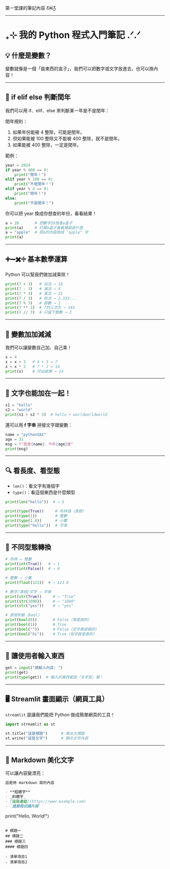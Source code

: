 第一堂課的筆記內容 Ƹ̵Ӝ̵Ʒ

---

# ₊⊹ 我的 Python 程式入門筆記 .ᐟ.ᐟ

## 💡 什麼是變數？

變數就像是一個「裝東西的盒子」，我們可以把數字或文字放進去，也可以換內容！

---

## 🌟 if elif else 判斷閏年

我們可以用 if、elif、else 來判斷某一年是不是閏年：

閏年規則：

1. 如果年份能被 4 整除，可能是閏年。
2. 但如果能被 100 整除又不能被 400 整除，就不是閏年。
3. 如果能被 400 整除，一定是閏年。

範例：

```python
year = 2024
if year % 400 == 0:
    print("閏年！")
elif year % 100 == 0:
    print("不是閏年！")
elif year % 4 == 0:
    print("閏年！")
else:
    print("不是閏年！")
```

你可以把 year 換成你想查的年份，看看結果！

```python
a = 20       # 把數字20放進a盒子
print(a)     # 打開a盒子看看裡面是什麼
a = "apple"  # 把a的內容換成 "apple" 字
print(a)
```

---

## ➕➖✖️➗ 基本數學運算

Python 可以幫我們做加減乘除！

```python
print(7 + 3)   # 加法 → 10
print(7 - 3)   # 減法 → 4
print(7 * 3)   # 乘法 → 21
print(7 / 3)   # 除法 → 2.333...
print(7 % 3)   # 餘數 → 1
print(7 ** 3)  # 7的三次方 → 343
print(7 // 3)  # 只留下整數 → 2
```

---

## 🧮 變數加加減減

我們可以讓變數自己加、自己乘！

```python
x = 4
x = x + 3   # 4 + 3 = 7
x = x * 2   # 7 * 2 = 14
print(x)    # 印出結果 → 14
```

---

## 🧵 文字也能加在一起！

```python
s1 = "hello"
s2 = "world"
print(s1 + s2 * 3)  # hello + worldworldworld
```

還可以用 **f 字串** 拼接文字跟變數：

```python
name = "pythonXAI"
age = 31
msg = f"我是{name}，今年{age}歲"
print(msg)
```

---

## 🔍 看長度、看型態

- `len()`：看文字有幾個字
- `type()`：看這個東西是什麼類型

```python
print(len("hello"))  # → 5

print(type(True))     # 布林值（真假）
print(type(1))        # 整數
print(type(1.0))      # 小數
print(type("hello"))  # 字串
```

---

## 🔁 不同型態轉換

```python
# 布林 → 整數
print(int(True))   # → 1
print(int(False))  # → 0

# 整數 → 小數
print(float(123))  # → 123.0

# 數字/真假/文字 → 字串
print(str(True))     # → "True"
print(str(1000))     # → "1000"
print(str("yes"))    # → "yes"

# 真假判斷（bool）
print(bool(0))       # False（零是假的）
print(bool(1))       # True
print(bool(""))      # False（空字串是假的）
print(bool("hi"))    # True（有字就是真的）
```

---

## 🎤 讓使用者輸入東西

```python
get = input("請輸入內容: ")
print(get)
print(type(get))  # 輸入的東西都是「文字型」喔！
```

---

## 🖥️ Streamlit 畫面顯示（網頁工具）

`streamlit` 是讓我們能把 Python 做成簡單網頁的工具！

```python
import streamlit as st

st.title("這是標題")      # 做出大標題
st.write("這是文字")      # 顯示文字內容
```

---

## 📝 Markdown 美化文字

可以讓內容變漂亮：

```markdown
這是用 markdown 寫的內容

- **粗體字**
- _斜體字_
- [這是連結](https://www.example.com)
- `這是程式碼片段`
```

print("Hello, World!")

```

# 標題一
## 標題二
### 標題三
#### 標題四

- 清單項目1
- 清單項目2
```
